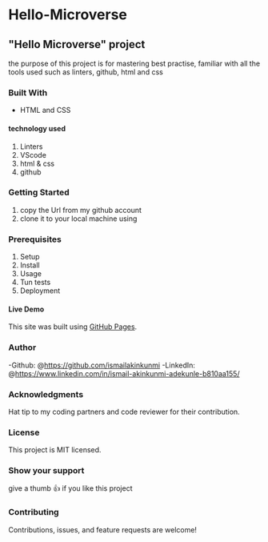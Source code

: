 # Hello-Microverse

## "Hello Microverse" project

the purpose of this project is for mastering best practise, familiar with all the tools used such as linters, github, html and css

### Built With

- HTML and CSS

#### technology used

1. Linters
2. VScode
3. html & css
4. github

### Getting Started

1. copy the Url from my github account
2. clone it to your local machine using

### Prerequisites

1. Setup
2. Install
3. Usage
4. Tun tests
5. Deployment

#### Live Demo

This site was built using [GitHub Pages](http://127.0.0.1:5500/index.html/).

### Author

-Github: @<https://github.com/ismailakinkunmi>
-LinkedIn: @<https://www.linkedin.com/in/ismail-akinkunmi-adekunle-b810aa155/>

### Acknowledgments

Hat tip to my coding partners and code reviewer for their contribution.

### License

This project is MIT licensed.

### Show your support

give a thumb 👍 if you like this project

### Contributing

Contributions, issues, and feature requests are welcome!
